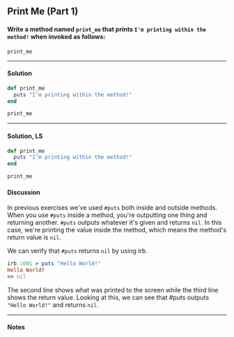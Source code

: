 ## Print Me (Part 1)
#### Write a method named `print_me` that prints `I'm printing within the method!` when invoked as follows:
`print_me`
___
#### Solution
```ruby
def print_me
  puts "I'm printing within the method!"
end

print_me
```
___
#### Solution, LS
```ruby
def print_me
  puts "I'm printing within the method!"
end

print_me
```
#### Discussion
In previous exercises we've used `#puts` both inside and outside methods. When you use `#puts` inside a method, you're outputting one thing and returning another. `#puts` outputs whatever it's given and returns `nil`. In this case, we're printing the value inside the method, which means the method's return value is `nil`.

We can verify that `#puts` returns `nil` by using irb.
```ruby
irb :001 > puts "Hello World!"
Hello World!
=> nil
```
The second line shows what was printed to the screen while the third line shows the return value. Looking at this, we can see that #puts outputs `"Hello World!"` and returns `nil`.
___
#### Notes
